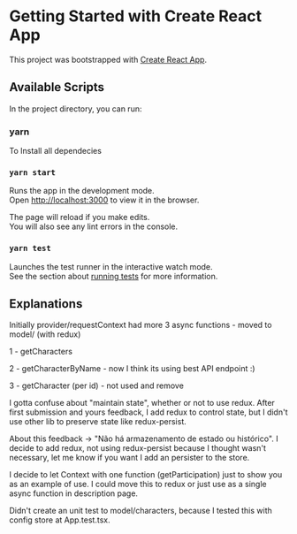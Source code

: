 # Getting Started with Create React App

This project was bootstrapped with [Create React App](https://github.com/facebook/create-react-app).

## Available Scripts

In the project directory, you can run:


### yarn 

To Install all dependecies 

### `yarn start`

Runs the app in the development mode.\
Open [http://localhost:3000](http://localhost:3000) to view it in the browser.

The page will reload if you make edits.\
You will also see any lint errors in the console.

### `yarn test`

Launches the test runner in the interactive watch mode.\
See the section about [running tests](https://facebook.github.io/create-react-app/docs/running-tests) for more information.




## Explanations


  Initially provider/requestContext had more 3 async functions - moved to model/ (with redux)
  
  1 - getCharacters
 
  2 - getCharacterByName - now I think its using best API endpoint :)
 
  3 - getCharacter (per id) - not used and remove
 
  I gotta confuse about "maintain state", whether or not to use redux.
  After first submission and yours feedback, I add redux to control state,
  but I didn't use other lib to preserve state like redux-persist.
  
  About this feedback -> "Não há armazenamento de estado ou histórico".
  I decide to add redux, not using redux-persist because I thought wasn't necessary,
  let me know if you want I add an persister to the store.
  
  I decide to let Context with one function (getParticipation) just to show you as an example of use. 
  I could move this to redux or just use as a single async function in description page.
  
  Didn't create an unit test to model/characters, because I tested this with config store at App.test.tsx.
 
